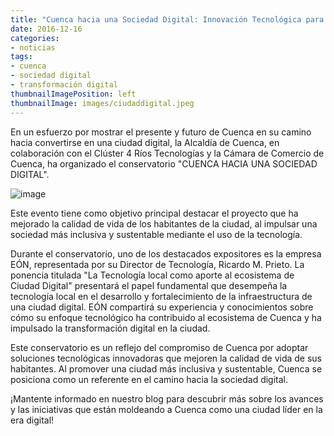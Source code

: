 ```yaml
---
title: "Cuenca hacia una Sociedad Digital: Innovación Tecnológica para una Ciudad Inclusiva y Sustentable"
date: 2016-12-16
categories:
- noticias
tags:
- cuenca
- sociedad digital
- transformación digital
thumbnailImagePosition: left
thumbnailImage: images/ciudaddigital.jpeg
---
```

En un esfuerzo por mostrar el presente y futuro de Cuenca en su camino hacia convertirse en una ciudad digital, la Alcaldía de Cuenca, en colaboración con el Clúster 4 Ríos Tecnologías y la Cámara de Comercio de Cuenca, ha organizado el conservatorio "CUENCA HACIA UNA SOCIEDAD DIGITAL".
<!--more-->
![image](/images/ciudaddigital.jpeg "Charla: La Tecnología local como aporte al ecosistema de Ciudad Digital")

Este evento tiene como objetivo principal destacar el proyecto que ha mejorado la calidad de vida de los habitantes de la ciudad, al impulsar una sociedad más inclusiva y sustentable mediante el uso de la tecnología.

Durante el conservatorio, uno de los destacados expositores es la empresa EÓN, representada por su Director de Tecnología, Ricardo M. Prieto. La ponencia titulada "La Tecnología local como aporte al ecosistema de Ciudad Digital" presentará el papel fundamental que desempeña la tecnología local en el desarrollo y fortalecimiento de la infraestructura de una ciudad digital. EÓN compartirá su experiencia y conocimientos sobre cómo su enfoque tecnológico ha contribuido al ecosistema de Cuenca y ha impulsado la transformación digital en la ciudad.

Este conservatorio es un reflejo del compromiso de Cuenca por adoptar soluciones tecnológicas innovadoras que mejoren la calidad de vida de sus habitantes. Al promover una ciudad más inclusiva y sustentable, Cuenca se posiciona como un referente en el camino hacia la sociedad digital.

¡Mantente informado en nuestro blog para descubrir más sobre los avances y las iniciativas que están moldeando a Cuenca como una ciudad líder en la era digital!

